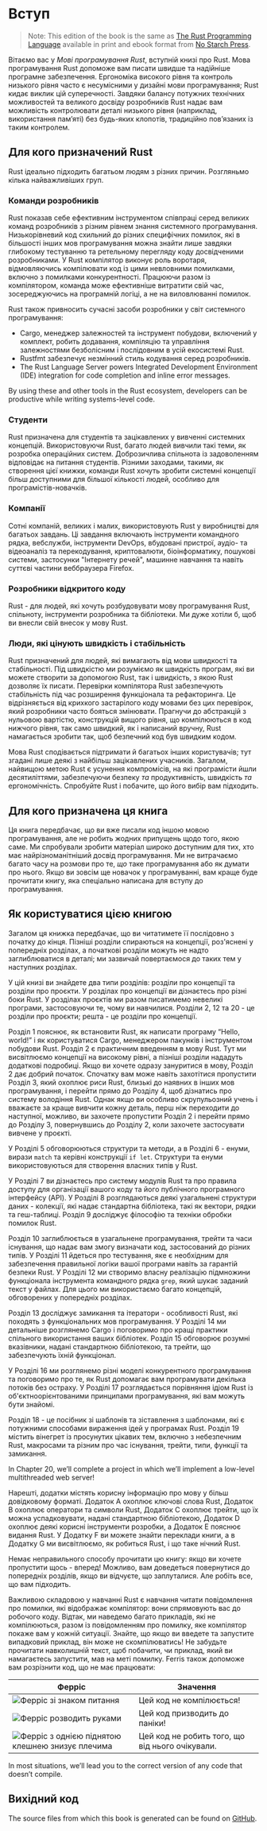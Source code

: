 # Вступ

> Note: This edition of the book is the same as [The Rust Programming Language][nsprust] available in print and ebook format from [No Starch Press][nsp].

Вітаємо вас у *Мові програмування Rust*, вступній книзі про Rust. Мова програмування Rust допоможе вам писати швидше та надійніше програмне забезпечення. Ергономіка високого рівня та контроль низького рівня часто є несумісними у дизайні мови програмування; Rust кидає виклик цій суперечності. Завдяки балансу потужних технічних можливостей та великого досвіду розробників Rust надає вам можливість контролювати деталі низького рівня (наприклад, використання пам’яті) без будь-яких клопотів, традиційно пов’язаних із таким контролем.

## Для кого призначений Rust

Rust ідеально підходить багатьом людям з різних причин. Розгляньмо кілька найважливіших груп.

### Команди розробників

Rust показав себе ефективним інструментом співпраці серед великих команд розробників з різним рівнем знання системного програмування. Низькорівневий код схильний до різних специфічних помилок, які в більшості інших мов програмування можна знайти лише завдяки глибокому тестуванню та ретельному перегляду коду досвідченими розробниками. У Rust компілятор виконує роль воротаря, відмовляючись компілювати код із цими невловними помилками, включно з помилками конкурентності. Працюючи разом із компілятором, команда може ефективніше витратити свій час, зосереджуючись на програмній логіці, а не на виловлюванні помилок.

Rust також привносить сучасні засоби розробники у світ системного програмування:

* Cargo, менеджер залежностей та інструмент побудови, включений у комплект, робить додавання, компіляцію та управління залежностями безболісним і послідовним в усій екосистемі Rust.
* Rustfmt забезпечує незмінний стиль кодування серед розробників.
* The Rust Language Server powers Integrated Development Environment (IDE) integration for code completion and inline error messages.

By using these and other tools in the Rust ecosystem, developers can be productive while writing systems-level code.

### Студенти

Rust призначена для студентів та зацікавлених у вивченні системних концепцій. Використовуючи Rust, багато людей вивчили такі теми, як розробка операційних систем. Доброзичлива спільнота із задоволенням відповідає на питання студентів. Різними заходами, такими, як створення цієї книжки, команди Rust хочуть зробити системні концепції більш доступними для більшої кількості людей, особливо для програмістів-новачків.

### Компанії

Сотні компаній, великих і малих, використовують Rust у виробництві для багатьох завдань. Ці завдання включають інструменти командного рядка, вебслужби, інструменти DevOps, вбудовані пристрої, аудіо- та відеоаналіз та перекодування, криптовалюти, біоінформатику, пошукові системи, застосунки "Інтернету речей", машинне навчання та навіть суттєві частини веббраузера Firefox.

### Розробники відкритого коду

Rust - для людей, які хочуть розбудовувати мову програмування Rust, спільноту, інструменти розробника та бібліотеки. Ми дуже хотіли б, щоб ви внесли свій внесок у мову Rust.

### Люди, які цінують швидкість і стабільність

Rust призначений для людей, які вимагають від мови швидкості та стабільності. Під швидкістю ми розуміємо як швидкість програм, які ви можете створити за допомогою Rust, так і швидкість, з якою Rust дозволяє їх писати. Перевірки компілятора Rust забезпечують стабільність під час розширення функціонала та рефакторинга. Це відрізняється від крихкого застарілого коду мовами без цих перевірок, який розробники часто бояться змінювати. Прагнучи до абстракцій з нульовою вартістю, конструкцій вищого рівня, що компілюються в код нижчого рівня, так само швидкий, як і написаний вручну, Rust намагається зробити так, щоб безпечний код був швидким кодом.

Мова Rust сподівається підтримати й багатьох інших користувачів; тут згадані лише деякі з найбільш зацікавлених учасників. Загалом, найвищою метою Rust є усунення компромісів, на які програмісти йшли десятиліттями, забезпечуючи безпеку *та* продуктивність, швидкість *та* ергономічність. Спробуйте Rust і побачите, що його вибір вам підходить.

## Для кого призначена ця книга

Ця книга передбачає, що ви вже писали код іншою мовою програмування, але не робить жодних припущень щодо того, якою саме. Ми спробували зробити матеріал широко доступним для тих, хто має найрізноманітніший досвід програмування. Ми не витрачаємо багато часу на розмови про те, *що* таке програмування або як думати про нього. Якщо ви зовсім ще новачок у програмуванні, вам краще буде прочитати книгу, яка спеціально написана для вступу до програмування.

## Як користуватися цією книгою

Загалом ця книжка передбачає, що ви читатимете її послідовно з початку до кінця. Пізніші розділи спираються на концепції, роз'яснені у попередніх розділах, а початкові розділи можуть не надто заглиблюватися в деталі; ми зазвичай повертаємося до таких тем у наступних розділах.

У цій книзі ви знайдете два типи розділів: розділи про концепції та розділи про проєкти. У розділах про концепції ви дізнаєтесь про різні боки Rust. У розділах проєктів ми разом писатимемо невеликі програми, застосовуючи те, чому ви навчилися. Розділи 2, 12 та 20 - це розділи про проєкти; решта - це розділи про концепції.

Розділ 1 пояснює, як встановити Rust, як написати програму “Hello, world!” і як користуватися Cargo, менеджером пакунків і інструментом побудови Rust. Розділ 2 є практичним введенням в мову Rust. Тут ми висвітлюємо концепції на високому рівні, а пізніші розділи нададуть додаткові подробиці. Якщо ви хочете одразу зануритися в мову, Розділ 2 дає добрий початок. Спочатку вам може навіть захотітися пропустити Розділ 3, який охоплює риси Rust, близькі до наявних в інших мов програмування, і перейти прямо до Розділу 4, щоб дізнатись про систему володіння Rust. Однак якщо ви особливо скрупульозний учень і вважаєте за краще вивчити кожну деталь, перш ніж переходити до наступної, можливо, ви захочете пропустити Розділ 2 і перейти прямо до Розділу 3, повернувшись до Розділу 2, коли захочете застосувати вивчене у проєкті.

У Розділі 5 обговорюються структури та методи, а в Розділі 6 - енуми, вирази `match` та керівні конструкції `if let`. Структури та енуми використовуються для створення власних типів у Rust.

У Розділі 7 ви дізнаєтесь про систему модулів Rust та про правила доступу для організації вашого коду та його публічного програмного інтерфейсу (API). У Розділі 8 розглядаються деякі узагальнені структури даних - колекції, які надає стандартна бібліотека, такі як вектори, рядки та геш-таблиці. Розділ 9 досліджує філософію та техніки обробки помилок Rust.

Розділ 10 заглиблюється в узагальнене програмування, трейти та часи існування, що надає вам змогу визначати код, застосований до різних типів. У Розділі 11 йдеться про тестування, яке є необхідним для забезпечення правильної логіки вашої програми навіть за гарантій безпеки Rust. У Розділі 12 ми створимо власну реалізацію підмножини функціонала інструмента командного рядка `grep`, який шукає заданий текст у файлах. Для цього ми використаємо багато концепцій, обговорених у попередніх розділах.

Розділ 13 досліджує замикання та ітератори - особливості Rust, які походять з функціональних мов програмування. У Розділі 14 ми детальніше розглянемо Cargo і поговоримо про кращі практики спільного використання ваших бібліотек. Розділ 15 обговорює розумні вказівники, надані стандартною бібліотекою, та трейти, що забезпечують їхній функціонал.

У Розділі 16 ми розглянемо різні моделі конкурентного програмування та поговоримо про те, як Rust допомагає вам програмувати декілька потоків без остраху. У Розділі 17 розглядається порівняння ідіом Rust із об'єктноорієнтованими принципами програмування, які вам можуть бути знайомі.

Розділ 18 - це посібник зі шаблонів та зіставлення з шаблонами, які є потужними способами вираження ідей у ​​програмах Rust. Розділ 19 містить вінегрет із просунутих цікавих тем, включно з небезпечним Rust, макросами та різним про час існування, трейти, типи, функції та замикання.

In Chapter 20, we’ll complete a project in which we’ll implement a low-level multithreaded web server!

Нарешті, додатки містять корисну інформацію про мову у більш довідковому форматі. Додаток А охоплює ключові слова Rust, Додаток B охоплює оператори та символи Rust, Додаток C охоплює трейти, що їх можна успадковувати, надані стандартною бібліотекою, Додаток D охоплює деякі корисні інструменти розробки, а Додаток E пояснює видання Rust. У Додатку F ви можете знайти переклади книги, а в Додатку G ми висвітлюємо, як робиться Rust, і що таке нічний Rust.

Немає неправильного способу прочитати цю книгу: якщо ви хочете пропустити щось - вперед! Можливо, вам доведеться повернутися до попередніх розділів, якщо ви відчуєте, що заплуталися. Але робіть все, що вам підходить.

<span id="ferris"></span>

Важливою складовою у навчанні Rust є навчання читати повідомлення про помилки, які відображає компілятор: вони спрямовують вас до робочого коду. Відтак, ми наведемо багато прикладів, які не компілюються, разом із повідомленням про помилку, яке компілятор покаже вам у кожній ситуації. Знайте, що якщо ви введете та запустите випадковий приклад, він може не скомпілюватись! Не забудьте прочитати навколишній текст, щоб побачити, чи приклад, який ви намагаєтесь запустити, мав на меті помилку. Ferris також допоможе вам розрізнити код, що не має працювати:

| Ферріс                                                                                                                                          | Значення                                        |
| ----------------------------------------------------------------------------------------------------------------------------------------------- | ----------------------------------------------- |
| <img src="img/ferris/does_not_compile.svg" class="ferris-explain" alt="Ферріс зі знаком питання" />                            | Цей код не компілюється!                        |
| <img src="img/ferris/panics.svg" class="ferris-explain" alt="Ферріс розводить руками" />                                       | Цей код призводить до паніки!                   |
| <img src="img/ferris/not_desired_behavior.svg" class="ferris-explain" alt="Ферріс з однією піднятою клешнею знизує плечима" /> | Цей код не робить того, що від нього очікували. |

In most situations, we’ll lead you to the correct version of any code that doesn’t compile.

## Вихідний код

The source files from which this book is generated can be found on [GitHub][book].

[nsprust]: https://nostarch.com/rust
[nsp]: https://nostarch.com/

[book]: https://github.com/rust-lang/book/tree/main/src
